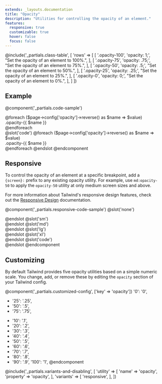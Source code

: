 ```yaml
---
extends: _layouts.documentation
title: "Opacity"
description: "Utilities for controlling the opacity of an element."
features:
  responsive: true
  customizable: true
  hover: false
  focus: false
---
```


@include('_partials.class-table', [
  'rows' => [
    [
      '.opacity-100',
      'opacity: 1;',
      "Set the opacity of an element to 100%.",
    ],
    [
      '.opacity-75',
      'opacity: .75;',
      "Set the opacity of an element to 75%.",
    ],
    [
      '.opacity-50',
      'opacity: .5;',
      "Set the opacity of an element to 50%.",
    ],
    [
      '.opacity-25',
      'opacity: .25;',
      "Set the opacity of an element to 25%.",
    ],
    [
      '.opacity-0',
      'opacity: 0;',
      "Set the opacity of an element to 0%.",
    ],
  ]
])

## Example

@component('_partials.code-sample')
<div class="flex -mx-2">
  @foreach ($page->config['opacity']->reverse() as $name => $value)
    <div class="flex-1 text-slate text-center bg-smoke px-4 py-2 mx-2 opacity-{{ $name }}">.opacity-{{ $name }}</div>
  @endforeach
</div>
@slot('code')
@foreach ($page->config['opacity']->reverse() as $name => $value)
<div class="opacity-{{ $name }}">.opacity-{{ $name }}</div>
@endforeach
@endslot
@endcomponent

## Responsive

To control the opacity of an element at a specific breakpoint, add a `{screen}:` prefix to any existing opacity utility. For example, use `md:opacity-50` to apply the `opacity-50` utility at only medium screen sizes and above.

For more information about Tailwind's responsive design features, check out the [Responsive Design](/docs/responsive-design) documentation.

@component('_partials.responsive-code-sample')
@slot('none')
<div class="text-center">
  <div class="px-4 py-2 bg-smoke opacity-100 w-24 h-24 rounded-full inline-block"></div>
</div>
@endslot
@slot('sm')
<div class="text-center">
  <div class="px-4 py-2 bg-smoke opacity-75 w-24 h-24 rounded-full inline-block"></div>
</div>
@endslot
@slot('md')
<div class="text-center">
  <div class="px-4 py-2 bg-smoke opacity-50 w-24 h-24 rounded-full inline-block"></div>
</div>
@endslot
@slot('lg')
<div class="text-center">
  <div class="px-4 py-2 bg-smoke opacity-25 w-24 h-24 rounded-full inline-block"></div>
</div>
@endslot
@slot('xl')
<div class="text-center">
  <div class="px-4 py-2 bg-smoke opacity-0 w-24 h-24 rounded-full inline-block"></div>
</div>
@endslot
@slot('code')
<div class="none:opacity-100 sm:opacity-75 md:opacity-50 lg:opacity-25 xl:opacity-0 ...">
  <!-- ... -->
</div>
@endslot
@endcomponent

## Customizing

By default Tailwind provides five opacity utilities based on a simple numeric scale. You change, add, or remove these by editing the `opacity` section of your Tailwind config.

@component('_partials.customized-config', ['key' => 'opacity'])
  '0': '0',
- '25': '.25',
- '50': '.5',
- '75': '.75',
+ '10': '.1',
+ '20': '.2',
+ '30': '.3',
+ '40': '.4',
+ '50': '.5',
+ '60': '.6',
+ '70': '.7',
+ '80': '.8',
+ '90': '.9',
  '100': '1',
@endcomponent

@include('_partials.variants-and-disabling', [
    'utility' => [
        'name' => 'opacity',
        'property' => 'opacity',
    ],
    'variants' => [
        'responsive',
    ],
])
